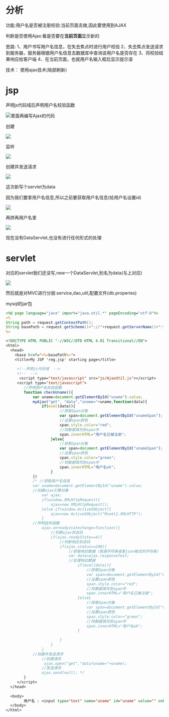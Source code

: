 # 分析

功能:用户名是否被注册校验:当前页面去做,因此要使用到AJAX

判断是否使用Ajax:看是否要在**当前页面**显示新的

思路:
			1、用户书写用户名信息，在失去焦点时进行用户校验
			2、失去焦点发送请求到服务器，服务器根据用户名信息去数据库中查询该用户名是否存在
			3、将校验结果响应给客户端
			4、在当前页面，也就用户名输入框后显示提示语

技术：
			使用ajax技术(局部刷新)

# jsp

声明js代码域后声明用户名校验函数

![](https://sumomoriaty.oss-cn-beijing.aliyuncs.com/markdown/20190717105817.png)里面再编写Ajax的代码

创建

![](https://sumomoriaty.oss-cn-beijing.aliyuncs.com/markdown/20190717105935.png)

监听

![](https://sumomoriaty.oss-cn-beijing.aliyuncs.com/markdown/20190717110058.png)

创建并发送请求

![](https://sumomoriaty.oss-cn-beijing.aliyuncs.com/markdown/20190717110204.png)

这次新写个servlet为data

因为我们要拿用户名信息,所以之前要获取用户名信息(给用户名设置id)

![](https://sumomoriaty.oss-cn-beijing.aliyuncs.com/markdown/20190717110336.png)

再拼再用户名里

![](https://sumomoriaty.oss-cn-beijing.aliyuncs.com/markdown/20190717110447.png)

现在没有DataServlet,也没有进行任何形式的处理

# servlet

对应的servlet我们还没写,new一个DataServlet,别名为data(与上对应)

![](https://sumomoriaty.oss-cn-beijing.aliyuncs.com/markdown/20190717113401.png)

然后就是对MVC进行分层:service,dao,util,配置文件(db.properies)

mysql的jar包

```jsp
<%@ page language="java" import="java.util.*" pageEncoding="utf-8"%>
<%
String path = request.getContextPath();
String basePath = request.getScheme()+"://"+request.getServerName()+":"+request.getServerPort()+path+"/";
%>

<!DOCTYPE HTML PUBLIC "-//W3C//DTD HTML 4.01 Transitional//EN">
<html>
  <head>
    <base href="<%=basePath%>">
    <title>My JSP 'reg.jsp' starting page</title>
      
	 <!--声明js代码域  -->
	 <!--  -->
	  <script type="text/javascript" src="js/AjaxUtil.js"></script>
	 <script type="text/javascript">
	 	//声明用户名校验函数
	 	function checkUname(){
	 		var uname=document.getElementById("uname").value;
	 		myAjax("get", "data","uname="+uname,function(data){
	 			if(eval(data)){
						//获取Span对象
						var span=document.getElementById("unameSpan");
						//设置span颜色
						span.style.color="red";
						//将数据填充到span中
						span.innerHTML="用户名已被注册";
					}else{
						//获取Span对象
						var span=document.getElementById("unameSpan");
						//设置span颜色
						span.style.color="green";
						//将数据填充到span中
						span.innerHTML="用户名ok";
					}
	 		})
	 		/* //获取用户名信息
	 		var uname=document.getElementById("uname").value;
	 		//创建ajax引擎对象
	 			var ajax;
	 			if(window.XMLHttpRequest){
	 				ajax=new XMLHttpRequest();
	 			}else if(window.ActiveXObject){
	 				ajax=new ActiveXObject("Msxml2.XMLHTTP");
	 			}
	 		//声明监听函数
	 			ajax.onreadystatechange=function(){
	 				//判断ajax状态码
	 				if(ajax.readyState==4){
	 					//判断响应状态码
	 					if(ajax.status==200){
	 						//获取响应数据（普通字符串或者json格式的字符串）
	 						var data=ajax.responseText;
 							//处理响应数据
 								if(eval(data)){
 									//获取Span对象
 	 								var span=document.getElementById("unameSpan");
 									//设置span颜色
 									span.style.color="red";
 	 								//将数据填充到span中
 	 								span.innerHTML="用户名已被注册";
 								}else{
 									//获取Span对象
 	 								var span=document.getElementById("unameSpan");
 	 								//设置span颜色
 									span.style.color="green";
 	 								//将数据填充到span中
 	 								span.innerHTML="用户名ok";
 								}
 								
	 					}	
	 				}	
	 			}
	 		//创建并发送请求	
	 			//创建请求
	 			 ajax.open("get","data?uname="+uname);
	 			//发送请求
	 			ajax.send(null); */
	 	}
	 </script>
  </head>
  
  <body>
   		用户名 : <input type="text" name="uname" id="uname" value="" onblur="checkUname()"/><span id="unameSpan"></span>
  </body>
</html>

```